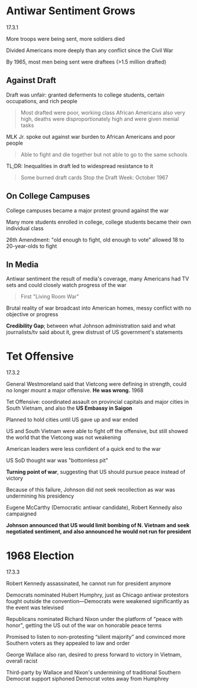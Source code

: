 # Antiwar Sentiment Grows

17.3.1

More troops were being sent, more soldiers died

Divided Americans more deeply than any conflict since the Civil War

By 1965, most men being sent were draftees (>1.5 million drafted)

## Against Draft

Draft was unfair: granted deferments to college students, certain occupations, and rich people

> Most drafted were poor, working class
> African Americans also very high, deaths were disproportionately high and were given menial tasks

MLK Jr. spoke out against war burden to African Americans and poor people

> Able to fight and die together but not able to go to the same schools

TL;DR: Inequalities in draft led to widespread resistance to it

> Some burned draft cards
> Stop the Draft Week: October 1967

## On College Campuses

College campuses became a major protest ground against the war

Many more students enrolled in college, college students became their own individual class

26th Amendment: "old enough to fight, old enough to vote" allowed 18 to 20-year-olds to fight

## In Media

Antiwar sentiment the result of media's coverage, many Americans had TV sets and could closely watch progress of the war

> First "Living Room War"

Brutal reality of war broadcast into American homes, messy conflict with no objective or progress

**Credibility Gap**; between what Johnson administration said and what journalists/tv said about it, grew distrust of US government's statements

# Tet Offensive

17.3.2

General Westmoreland said that Vietcong were defining in strength, could no longer mount a major offensive. **He was wrong.**
1968

Tet Offensive: coordinated assault on provincial capitals and major cities in South Vietnam, and also the **US Embassy in Saigon**

Planned to hold cities until US gave up and war ended

US and South Vietnam were able to fight off the offensive, but still showed the world that the Vietcong was not weakening

American leaders were less confident of a quick end to the war

US SoD thought war was "bottomless pit"

**Turning point of war**, suggesting that US should pursue peace instead of victory

Because of this failure, Johnson did not seek recollection as war was undermining his presidency

Eugene McCarthy (Democratic antiwar candidate), Robert Kennedy also campaigned

**Johnson announced that US would limit bombing of N. Vietnam and seek negotiated sentiment, and also announced he would not run for president**

# 1968 Election

17.3.3

Robert Kennedy assassinated, he cannot run for president anymore

Democrats nominated Hubert Humphry, just as Chicago antiwar protestors fought outside the convention—Democrats were weakened significantly as the event was televised

Republicans nominated Richard Nixon under the platform of "peace with honor", getting the US out of the war on honorable peace terms

Promised to listen to non-protesting “silent majority” and convinced more Southern voters as they appealed to law and order

George Wallace also ran, desired to press forward to victory in Vietnam, overall racist

Third-party by Wallace and Nixon's undermining of traditional Southern Democrat support siphoned Democrat votes away from Humphrey

